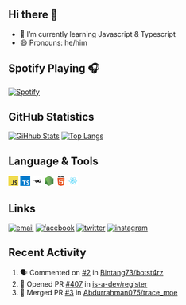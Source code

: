 ## Hi there 👋

- 🌱 I’m currently learning Javascript & Typescript
- 😄 Pronouns: he/him

## Spotify Playing 🎧

[![Spotify](https://novatorem-five-phi.vercel.app/api/spotify)](https://open.spotify.com/user/bffeb7bjhlqns1wmjtcxldhns)

## GitHub Statistics
[![GiHhub Stats](https://github-readme-stats.vercel.app/api?username=Abdurrahman075&show_icons=true&theme=dark)](https://github.com/Abdurrahman075)
[![Top Langs](https://github-readme-stats.vercel.app/api/top-langs/?username=Abdurrahman075&layout=compact&theme=dark)](https://github.com/Abdurrahman075)

## Language & Tools
<img src="https://raw.githubusercontent.com/github/explore/80688e429a7d4ef2fca1e82350fe8e3517d3494d/topics/javascript/javascript.png" width=20> <img src="https://raw.githubusercontent.com/github/explore/80688e429a7d4ef2fca1e82350fe8e3517d3494d/topics/typescript/typescript.png" width=20> <img height="20" src="https://raw.githubusercontent.com/github/explore/80688e429a7d4ef2fca1e82350fe8e3517d3494d/topics/go/go.png" />
<img height="20" src="https://raw.githubusercontent.com/github/explore/80688e429a7d4ef2fca1e82350fe8e3517d3494d/topics/nodejs/nodejs.png"/>
<img height="20" src="https://raw.githubusercontent.com/github/explore/80688e429a7d4ef2fca1e82350fe8e3517d3494d/topics/html/html.png" />
<img height="20" src="https://raw.githubusercontent.com/github/explore/80688e429a7d4ef2fca1e82350fe8e3517d3494d/topics/react/react.png" />

## Links

<a href="mailto:fayyadh.abdurrahman007@gmail.com"><img height="20" src="https://cdn.jsdelivr.net/npm/simple-icons@v3/icons/gmail.svg" alt="email"/></a>
<a href="https://www.facebook.com/"><img height="20" src="https://cdn.jsdelivr.net/npm/simple-icons@v3/icons/facebook.svg" alt="facebook"/></a>
<a href="https://twitter.com/fayyadh_75"><img height="20" src="https://cdn.jsdelivr.net/npm/simple-icons@v3/icons/twitter.svg" alt="twitter"/></a>
<a href="https://www.instagram.com/fayyadh_75"><img height="20" src="https://cdn.jsdelivr.net/npm/simple-icons@v3/icons/instagram.svg" alt="instagram"/></a>

## Recent Activity

<!--START_SECTION:activity-->
1. 🗣 Commented on [#2](https://github.com/Bintang73/botst4rz/issues/2) in [Bintang73/botst4rz](https://github.com/Bintang73/botst4rz)
2. 💪 Opened PR [#407](https://github.com/is-a-dev/register/pull/407) in [is-a-dev/register](https://github.com/is-a-dev/register)
3. 🎉 Merged PR [#3](https://github.com/Abdurrahman075/trace_moe/pull/3) in [Abdurrahman075/trace_moe](https://github.com/Abdurrahman075/trace_moe)
<!--END_SECTION:activity-->
